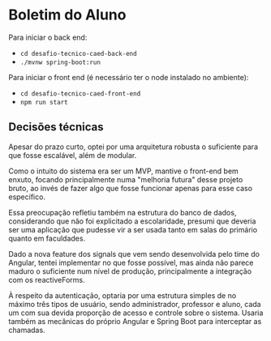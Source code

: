 # Boletim do Aluno

Para iniciar o back end:
- <code>cd desafio-tecnico-caed-back-end</code>
- <code>./mvnw spring-boot:run</code>

Para iniciar o front end (é necessário ter o node instalado no ambiente):
- <code>cd desafio-tecnico-caed-front-end</code>
- <code>npm run start</code>

## Decisões técnicas

Apesar do prazo curto, optei por uma arquitetura robusta o suficiente para que fosse escalável, além de modular.

Como o intuito do sistema era ser um MVP, mantive o front-end bem enxuto, focando principalmente numa "melhoria futura" desse projeto bruto, ao invés de fazer algo que fosse funcionar apenas para esse caso específico.

Essa preocupação refletiu também na estrutura do banco de dados, considerando que não foi explicitado a escolaridade, presumi que deveria ser uma aplicação que pudesse vir a ser usada tanto em salas do primário quanto em faculdades.

Dado a nova feature dos signals que vem sendo desenvolvida pelo time do Angular, tentei implementar no que fosse possível, mas ainda não parece maduro o suficiente num nível de produção, principalmente a integração com os reactiveForms.

À respeito da autenticação, optaria por uma estrutura simples de no máximo três tipos de usuário, sendo administrador, professor e aluno, cada um com sua devida proporção de acesso e controle sobre o sistema. Usaria também as mecânicas do próprio Angular e Spring Boot para interceptar as chamadas.


